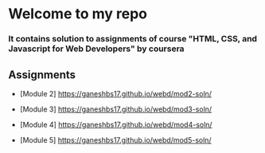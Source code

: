 # Welcome to my repo 

### It contains solution to assignments of course "HTML, CSS, and Javascript for Web Developers" by coursera

## Assignments

* [Module 2] https://ganeshbs17.github.io/webd/mod2-soln/

* [Module 3] https://ganeshbs17.github.io/webd/mod3-soln/

* [Module 4] https://ganeshbs17.github.io/webd/mod4-soln/

* [Module 5] https://ganeshbs17.github.io/webd/mod5-soln/






